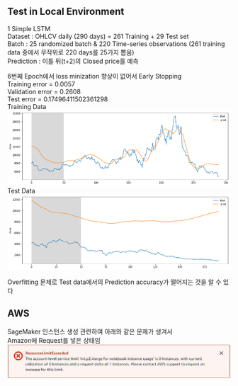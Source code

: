 ## Test in Local Environment
  
1 Simple LSTM  
Dataset : OHLCV daily (290 days)  = 261 Training + 29 Test set  
Batch : 25 randomized batch & 220 Time-series observations (261 training data 중에서 무작위로 220 days를 25가지 뽑음)  
Prediction : 이틀 뒤(t+2)의 Closed price를 예측    

6번째 Epoch에서 loss minization 향상이 없어서 Early Stopping  
Training error = 0.0057  
Validation error = 0.2608  
Test error = 0.17496411502361298    
Training Data  
![alt text](./LSTM_pilot_train.PNG)  
Test Data  
![alt text](./LSTM_pilot_test.PNG)
  
Overfitting 문제로 Test data에서의 Prediction accuracy가 떨어지는 것을 알 수 있다  

## AWS 
SageMaker 인스턴스 생성 관련하여 아래와 같은 문제가 생겨서  
Amazon에 Request를 넣은 상태임  
![alt text](./Error_message_SageMaker.jpg) 